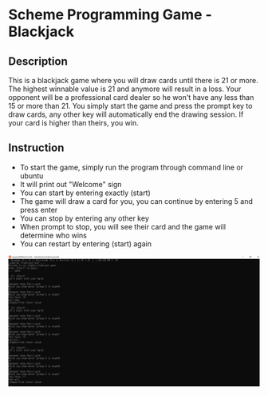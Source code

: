 # Scheme Programming Game - Blackjack

## Description
This is a blackjack game where you will draw cards until there is 21 or more. The highest winnable value is 21 and anymore will result in a loss. Your opponent will be a professional card dealer so he won't have any less than 15 or more than 21. You simply start the game and press the prompt key to draw cards, any other key will automatically end the drawing session. If your card is higher than theirs, you win. 

## Instruction
- To start the game, simply run the program through command line or ubuntu
- It will print out "Welcome" sign 
- You can start by entering exactly (start)
- The game will draw a card for you, you can continue by entering 5 and press enter
- You can stop by entering any other key
- When prompt to stop, you will see their card and the game will determine who wins
- You can restart by entering (start) again 

![What is this](output-screenshot.png)
